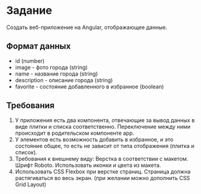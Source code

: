 # Задание

Создать веб-приложение на Angular, отображающее данные.

## Формат данных

- id (number)
- image - фото города (string)
- name - название города (string)
- description - описание города (string)
- favorite - состояние добавленного в избранное (boolean)

## Требования

1. У приложения есть два компонента, отвечающие за вывод данных в виде плитки и списка соответственно. Переключение между ними происходит в родительском компоненте app.
2. У элементов есть возможность добавить в избранное, и это состояние общее, то есть не зависит от типа отображения (плитка и список).
3. Требования к внешнему виду:
   Верстка в соответствии с макетом.
   Шрифт Roboto.
   Использовать иконки и цвета из макета.
4. Использовать CSS Flexbox при верстке страниц. Страница должна растягиваться во весь экран. (при желании можно дополнить CSS Grid Layout)
